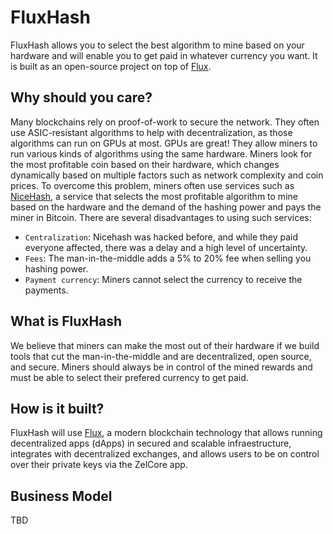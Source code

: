 # FluxHash
FluxHash allows you to select the best algorithm to mine based on your hardware and will enable you to get paid in whatever currency you want.
It is built as an open-source project on top of [Flux](https://zel.network/flux).

## Why should you care?

Many blockchains rely on proof-of-work to secure the network. They often use ASIC-resistant algorithms to help with decentralization, as those algorithms can run on GPUs at most. GPUs are great! They allow miners to run various kinds of algorithms using the same hardware. Miners look for the most profitable coin based on their hardware, which changes dynamically based on multiple factors such as network complexity and coin prices.
To overcome this problem, miners often use services such as [NiceHash](https://www.nicehash.com/), a service that selects the most profitable algorithm to mine based on the hardware and the demand of the hashing power and pays the miner in Bitcoin. There are several disadvantages to using such services:
- `Centralization`: Nicehash was hacked before, and while they paid everyone affected, there was a delay and a high level of uncertainty.
- `Fees`: The man-in-the-middle adds a 5% to 20% fee when selling you hashing power.
- `Payment currency`: Miners cannot select the currency to receive the payments.

## What is FluxHash

We believe that miners can make the most out of their hardware if we build tools that cut the man-in-the-middle and are decentralized, open source, and secure. Miners should always be in control of the mined rewards and must be able to select their prefered currency to get paid.

## How is it built?

FluxHash will use [Flux](https://zel.network/flux), a modern blockchain technology that allows running decentralized apps (dApps) in secured and scalable infraestructure, integrates with decentralized exchanges, and allows users to be on control over their private keys via the ZelCore app.

## Business Model

TBD
